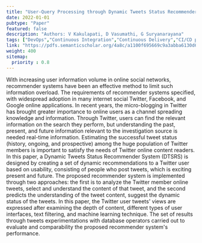 ```yaml
---
title: "User-Query Processing through Dynamic Tweets Status Recommender System"
date: 2022-01-01
pubtype: "Paper"
featured: false
description: "Authors: V Kakulapati, D Vasumathi, G Suryanarayana"
tags: ["DevOps","Continuous Integration","Continuous Delivery","CI/CD pipelines","agile","Culture"]
link: "https://pdfs.semanticscholar.org/4a8c/a1100f695669c9a3abba6130d69dd9421f00.pdf"
weight: 400
sitemap:
  priority : 0.8
---
```


With increasing user information volume in online social networks, recommender systems have been an effective method to limit such 
information overload. The requirements of recommender systems specified, with widespread adoption in many internet social Twitter, 
Facebook, and Google online applications. In recent years, the micro-blogging in Twitter has brought greater importance to online users 
as a channel spreading knowledge and information. Through Twitter, users can find the relevant information on the search they 
perform, but understanding the past, present, and future information relevant to the investigation source is needed real-time information. 
Estimating the successful tweet status (history, ongoing, and prospective) among the huge population of Twitter members is important to satisfy 
the needs of Twitter online content readers. In this paper, a Dynamic Tweets Status Recommender System (DTSRS) is designed by creating a set 
of dynamic recommendations to a Twitter user based on usability, consisting of people who post tweets, which is exciting present and future. 
The proposed recommender system is implemented through two approaches: the first is to analyze the Twitter member online tweets, select 
and understand the content of that tweet, and the second predicts the understanding of the tweet content, suggest the dynamic status 
of the tweets. In this paper, the Twitter user tweets' views are expressed after examining the depth of content, different types of user 
interfaces, text filtering, and machine learning technique. The set of results through tweets experimentations with database operators carried out 
to evaluate and comparability the proposed recommender system's performance.
